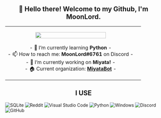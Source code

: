 <h2 align="center">👋 Hello there! Welcome to my Github, I'm MoonLord.</h2>
<p align="center">
<table align="center">
     <tr>
      <td>
         <p align="center">    
         <img align="center" src="https://i.ibb.co/T2ZLtZ1/photo-2023-04-08-21-09-36.png" width="75%"/></a><br/>
         <br/>
         - 🌱 I’m currently learning <strong>Python</strong> -
         <br/>
         - 📫 How to reach me: <strong>MoonLord#6761</strong> on Discord -
         <br/>
          - 🔭 I’m currently working on <strong>Miyata!</strong> -
          <br/>
          - 🏠 Current organization: <strong><a href = "https://github.com/MiyataBot"> MiyataBot<a/></strong> - 
          <br/>
      </td>
      <td>
   </tr>
 </table>
</p>

<h2 align="center">I USE</h2>  
<p><img src="https://img.shields.io/badge/sqlite-%2307405e.svg?style=for-the-badge&amp;logo=sqlite&amp;logoColor=white" alt="SQLite"> <img src="https://img.shields.io/badge/Reddit-%23FF4500.svg?style=for-the-badge&amp;logo=Reddit&amp;logoColor=white" alt="Reddit"> <img src="https://img.shields.io/badge/Visual%20Studio%20Code-0078d7.svg?style=for-the-badge&amp;logo=visual-studio-code&amp;logoColor=white" alt="Visual Studio Code"> <img src="https://img.shields.io/badge/python-3670A0?style=for-the-badge&amp;logo=python&amp;logoColor=ffdd54" alt="Python"> <img src="https://img.shields.io/badge/Windows-0078D6?style=for-the-badge&amp;logo=windows&amp;logoColor=white" alt="Windows"> <img src="https://img.shields.io/badge/Discord-%235865F2.svg?style=for-the-badge&amp;logo=discord&amp;logoColor=white" alt="Discord"> <img src="https://img.shields.io/badge/github-%23121011.svg?style=for-the-badge&amp;logo=github&amp;logoColor=white" alt="GitHub"></p>

<!--
**Zw1leDeveloper/Zw1leDeveloper** is a ✨ _special_ ✨ repository because its `README.md` (this file) appears on your GitHub profile.

Here are some ideas to get you started:

- 🔭 I’m currently working on <strong></strong> -

- 🔭 I’m currently working on ...
- 🌱 I’m currently learning ...
- 👯 I’m looking to collaborate on ...
- 🤔 I’m looking for help with ...
- 💬 Ask me about ...
- 📫 How to reach me: ...
- 😄 Pronouns: ...
- ⚡ Fun fact: ...
-->
